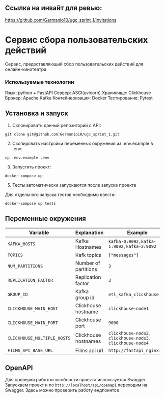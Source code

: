 ## Ссылка на инвайт для ревью:
https://github.com/Germanio10/ugc_sprint_1/invitations

# Сервис сбора пользовательских действий

Сервис, предоставляющий сбор пользовательских действий для онлайн-кинотеатра

### Используемые технологии
Язык: python + FastAPI
Сервер: ASGI(uvicorn)
Хранилище: Clickhouse
Брокер: Apache Kafka
Контейнеризация: Docker
Тестирование: Pytest

## Установка и запуск
1. Склонировать данный репозиторий c API:
```shell
git clone git@github.com:Germanio10/ugc_sprint_1.git
```

2. Скопировать настройки переменных окружения из .env.example в .env:
```shell
cp .env.example .env
```

3. Запустить проект:
```shell
docker compose up
```

5. Тесты автоматически запускаются после запуска проекта

Для отдельного запуска тестов необходимо ввести:
```shell
docker-compose up tests
```
## Переменные окружения

| Variable              | Explanation                                         | Example                                                       |
|-----------------------|-----------------------------------------------------|---------------------------------------------------------------|
| `KAFKA_HOSTS`         | Kafka Hostnames                                     | `kafka-0:9092,kafka-1:9092,kafka-2:9092`                      |
| `TOPICS`              | Kafk topics                                         | `["messages"]`                                                |
| `NUM_PARTITIONS`      | Number of partitions                                | `3`                                                           |
| `REPLICATION_FACTOR`  | Replication factor                                  | `3`                                                           |
| `GROUP_ID`            | Kafka group id                                      | `etl_kafka_clickhouse`                                        |
| `CLICKHOUSE_MAIN_HOST`| Clickhouse hostname                                 | `clickhouse-node1`                                            | 
| `CLICKHOUSE_MAIN_PORT`| Clickhouse port                                     | `9000`                                                        |
| `CLICKHOUSE_MULTIPLE_HOSTS`| Clickhouse hostnames                           | `clickhouse-node2, clickhouse-node3, clickhouse-node4`        |
| `FILMS_API_BASE_URL`  | Films api url                                       | `http://fastapi_nginx:81`                                     |

## OpenAPI
Для проверки работоспособности проекта используется Swagger. 
Запускаем проект и по `http://localhost/api/openapi` переходим на Swagger. Здесь можно проверить работу ендпоинтов
